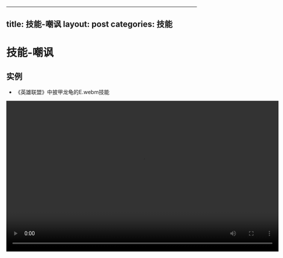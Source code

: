
---
title: 技能-嘲讽
layout: post
categories: 技能
---
# 技能-嘲讽


## 实例

- 《英雄联盟》中披甲龙龟的E.webm技能

<video width="720" height="400" controls>
    <source src="{{ site.url }}/videos/嘲讽-披甲龙龟-拉姆斯-E.webm" type="video/webm">
</video>
